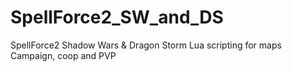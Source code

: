 # SpellForce2_SW_and_DS

SpellForce2 Shadow Wars & Dragon Storm Lua scripting for maps Campaign, coop and PVP